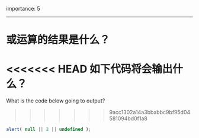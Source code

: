 importance: 5

---

# 或运算的结果是什么？

<<<<<<< HEAD
如下代码将会输出什么？
=======
What is the code below going to output?
>>>>>>> 9acc1302a14a3bbabbc9bf95d04581094bd0f1a8

```js
alert( null || 2 || undefined );
```

